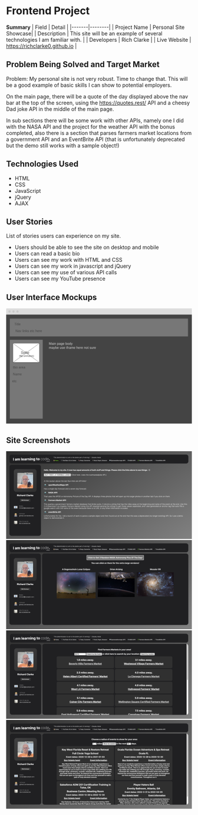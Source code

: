 # Frontend Project

**Summary**
| Field | Detail |
|-------|--------|
| Project Name | Personal Site Showcase|
| Description | This site will be an example of several technologies I am familiar with. |
| Developers | Rich Clarke |
| Live Website | https://richclarke0.github.io |
<!-- | Repo | https://www.github.com/richclarke0/frontend-project/ | -->

## Problem Being Solved and Target Market

Problem: My personal site is not very robust. Time to change that. This will be a good example of basic skills I can show to potential employers. 

On the main page, there will be a quote of the day displayed above the nav bar at the top of the screen, using the https://quotes.rest/ API and a cheesy Dad joke API in the middle of the main page.

In sub sections there will be some work with other APIs, namely one I did with the NASA API and the project for the weather API with the bonus completed, also there is a section that parses farmers market locations from a government API and an EventBrite API (that is unfortunately deprecated but the demo still works with a sample object!)

## Technologies Used
- HTML
- CSS
- JavaScript
- jQuery
- AJAX
## User Stories

List of stories users can experience on my site.


- Users should be able to see the site on desktop and mobile
- Users can read a basic bio
- Users can see my work with HTML and CSS
- Users can see my work in javascript and jQuery
- Users can see my use of various API calls
- Users can see my YouTube presence

## User Interface Mockups

![Wireframe](./img/wireframe.png)

## Site Screenshots

![Main](./img/main.png)
![NASA](./img/nasa.png)
![Farmers Market](./img/farmersmarket.png)
![EventBrite](./img/eventbrite.png)